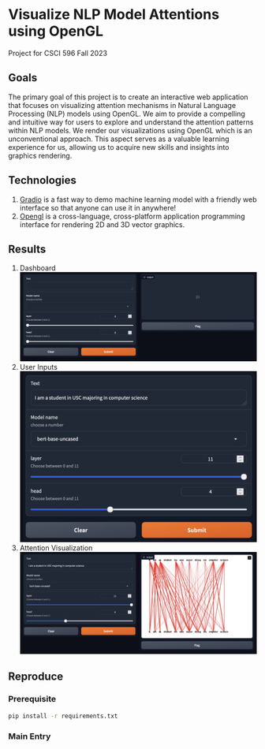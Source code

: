 # Visualize NLP Model Attentions using OpenGL
Project for CSCI 596 Fall 2023

## Goals
The primary goal of this project is to create an interactive web application that focuses on visualizing attention mechanisms in Natural Language Processing (NLP) models using OpenGL. We aim to provide a compelling and intuitive way for users to explore and understand the attention patterns within NLP models. We render our visualizations using OpenGL which is an unconventional approach. This aspect serves as a valuable learning experience for us, allowing us to acquire new skills and insights into graphics rendering.


## Technologies 
1. [Gradio](https://www.gradio.app/) is a fast way to demo machine learning model with a friendly web interface so that anyone can use it in anywhere!
2. [Opengl](https://www.opengl.org/) is a cross-language, cross-platform application programming interface for rendering 2D and 3D vector graphics. 

## Results
1. Dashboard
![dashboard](/resource/dashboard.jpg)
2. User Inputs
![inputs](/resource/inputs.jpg)
3. Attention Visualization
![output](/resource/output.jpg)

## Reproduce
### Prerequisite
```bash
pip install -r requirements.txt
```

### Main Entry
